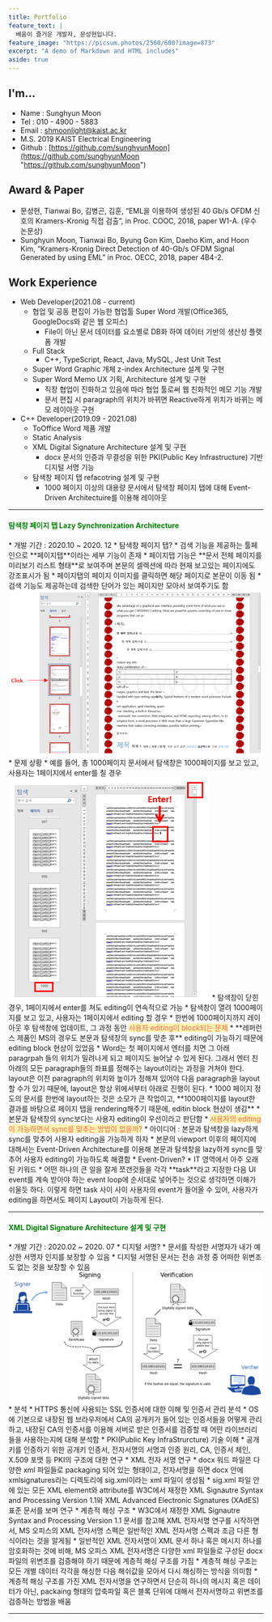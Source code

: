 ```yaml
---
title: Portfolio
feature_text: |
  배움이 즐거운 개발자, 문성현입니다.
feature_image: "https://picsum.photos/2560/600?image=873"
excerpt: "A demo of Markdown and HTML includes"
aside: true
---
```


## I'm...
* Name : Sunghyun Moon
* Tel : 010 - 4900 - 5883
* Email : shmoonlight@kaist.ac.kr
* M.S. 2019 KAIST Electrical Engineering 
* Github : [https://github.com/sunghyunMoon](https://github.com/sunghyunMoon "https://github.com/sunghyunMoon")


## Award & Paper
* 문성현, Tianwai Bo, 김병곤, 김훈, “EML을 이용하여 생성된 40 Gb/s OFDM 신호의 Kramers-Kronig 직접 검출”, in Proc. COOC, 2018, paper W1-A. (우수 논문상)
* Sunghyun Moon, Tianwai Bo, Byung Gon Kim, Daeho Kim, and Hoon Kim, “Kramers-Kronig Direct Detection of 40-Gb/s OFDM Signal Generated by using EML” in Proc. OECC, 2018, paper 4B4-2.

## Work Experience
* Web Developer(2021.08 - current)
  * 협업 및 공동 편집이 가능한 협업툴 Super Word 개발(Office365, GoogleDocs와 같은 웹 오피스)
    * File이 아닌 문서 데이터를 요소별로 DB화 하여 데이터 기반의 생산성 플랫폼 개발
  * Full Stack
    * C++, TypeScript, React, Java, MySQL, Jest Unit Test
  * Super Word Graphic 개체 z-index Architecture 설계 및 구현
  * Super Word Memo UX 기획, Architecture 설계 및 구현
    * 직장 협업이 진화하고 있음에 따라 협업 툴로써 웹 친화적인 메모 기능 개발
    * 문서 편집 시 paragraph의 위치가 바뀌면 Reactive하게 위치가 바뀌는 메모 레이아웃 구현
* C++ Developer(2019.09 - 2021.08)
  * ToOffice Word 제품 개발
  * Static Analysis
  * XML Digital Signature Architecture 설계 및 구현
    * docx 문서의 인증과 무결성을 위한 PKI(Public Key Infrastructure) 기반 디지털 서명 기능
  * 탐색창 페이지 탭 refacotring 설계 및 구현
    * 1000 페이지 이상의 대용량 문서에서 탐색창 페이지 탭에 대해 Event-Driven Architectuire를 이용해 레이아웃

<hr class="MuiDivider-root MuiDivider-fullWidth css-3udx1k">

<h4 style="color:#008000">탐색창 페이지 탭 Lazy Synchronization Architecture</h4>
* 개발 기간 : 2020.10 ~ 2020. 12
* 탐색창 페이지 탭?
  * 검색 기능을 제공하는 툴페인으로 **페이지탭**이라는 세부 기능이 존재
  * 페이지탭 기능은 **문서 전체 페이지를 미리보기 리스트 형태**로 보여주며 본문의 셀렉션에 따라 현재 보고있는 페이지에도 강조표시가 됨
  * 페이지탭의 페이지 이미지를 클릭하면 해당 페이지로 본문이 이동 됨
  * 검색 기능도 제공하는데 검색한 단어가 있는 페이지만 모아서 보여주기도 함
<img src= "/assets/img/post/search_toolpane_intro.PNG">
* 문제 상황
  * 예를 들어, 총 1000페이지 문서에서 탐색창은 1000페이지를 보고 있고, 사용자는 1페이지에서 enter를 칠 경우
<img src= "/assets/img/post/search_toolpane_issue.PNG">
* 탐색창이 닫힌 경우, 1페이지에서 enter를 쳐도 editing이 연속적으로 가능
* 탐색창이 열려 1000페이지를 보고 있고, 사용자는 1페이지에서 editing 할 경우
  * 한번에 1000페이지까지 레이아웃 후 탐색창에 업데이트, 그 과정 동안 <span style="color:tomato; background-color:#fff5b1" > 사용자 editing이 block되는 문제</span>
* **레퍼런스 제품인 MS의 경우도 본문과 탐색창의 sync를 맞춘 후** editing이 가능하기 때문에 editing block 현상이 있었음
  * Word는 첫 페이지에서 엔터를 치면 그 아래 paragrpah 들의 위치가 밀려나게 되고 페이지도 늘어날 수 있게 된다. 그래서 엔터 친 아래의 모든 paragraph들의 좌표를 정해주는 layout이라는 과정을 거쳐야 한다. layout은 이전 paragraph의 위치와 높이가 정해져 있어야 다음 paragraph을 layout할 수가 있기 때문에, layout은 항상 위에서부터 아래로 진행이 된다.
  * 1000 페이지 정도의 문서를 한번에 layout하는 것은 소모가 큰 작업이고, **1000페이지를 layout한 결과를 바탕으로 페이지 탭을 rendering해주기 때문에, editin block 현상이 생김**
* 본문과 탐색창의 sync보다는 사용자 editing이 우선이라고 판단함
  * <span style="color:tomato; background-color:#fff5b1" >사용자의 editing이 가능하면서 sync를 맞추는 방법이 없을까?</span>
  * 아이디어 : 본문과 탐색창을 lazy하게 sync를 맞추어 사용자 editing을 가능하게 하자
* 본문의 viewport 이후의 페이지에 대해서는 Event-Driven Architecture를 이용해 본문과 탐색창을 lazy하게 sync를 맞추어 사용자 editing이 가능하도록 해결함
* Event-Driven?
  * IT 영역에서 아주 오래된 키워드
  * 어떤 하나의 큰 일을 잘게 쪼갠것들을 각각 **task**라고 지정한 다음 UI event를 계속 받아야 하는 event loop에 순서대로 넣어주는 것으로 생각하면 이해가 쉬울듯 하다. 이렇게 하면 task 사이 사이 사용자의 event가 들어올 수 있어, 사용자가 editing을 하면서도 페이지 Layout이 가능하게 된다. 

<hr class="MuiDivider-root MuiDivider-fullWidth css-3udx1k">

<h4 style="color:#008000">XML Digital Signature Architecture 설계 및 구현</h4>
* 개발 기간 : 2020.02 ~ 2020. 07
* 디지털 서명?
  * 문서를 작성한 서명자가 내가 예상한 서명자 인지를 보장할 수 있음
  * 디지털 서명된 문서는 전송 과정 중 어떠한 위변조도 없는 것을 보장할 수 있음
  
<img src= "/assets/img/post/digital_signature.PNG">
* 분석
  * HTTPS 통신에 사용되는 SSL 인증서에 대한 이해 및 인증서 관리 분석
    * OS에 기본으로 내장된 웹 브라우저에서 CA의 공개키가 들어 있는 인증서들을 어떻게 관리하고, 내장된 CA의 인증서를 이용해 서버로 받은 인증서를 검증할 때 어떤 라이브러리들을 사용하는지에 대해 분석함
  * PKI(Public Key InfraStrurcture) 기술 이해
    * 공개키를 인증하기 위한 공개키 인증서, 전자서명의 서명과 인증 원리, CA, 인증서 체인, X.509 포맷 등 PKI의 구조에 대한 연구
  * XML 전자 서명 연구
    * docx 워드 파일은 다양한 xml 파일들로 packaging 되어 있는 형태이고, 전자서명을 하면 docx 안에 xmlsignatures라는 디렉토리에 sig.xml이라는 xml 파일이 생성됨
    * sig.xml 파일 안에 있는 모든 XML element와 attribute를 W3C에서 재정한 XML Signautre Syntax and Processing Version 1.1와 XML Advanced Electronic Signatures (XAdES) 표준 문서를 보며 연구
* 계층적 해싱 구조
  * W3C에서 재정한 XML Signautre Syntax and Processing Version 1.1 문서를 참고해 XML 전자서명 연구를 시작하면서, MS 오피스의 XML 전자서명 스펙은 일반적인 XML 전자서명 스펙과 조금 다른 형식이라는 것을 알게됨
  * 일반적인 XML 전자서명이 XML 문서 하나 혹은 메시지 하나를 암호화하는 것에 비해, MS 오피스 XML 전자서명은 다양한 xml 파일들로 구성된 docx 파일의 위변조를 검증해야 하기 때문에 계층적 해싱 구조를 가짐
  * 계층적 해싱 구조는 모든 개별 데이터 각각을 해싱한 다음 해쉬값을 모아서 다시 해싱하는 방식을 의미함
  * 계층적 해싱 구조를 가진 XML 전자서명을 연구하면서 단순히 하나의 메시지 혹은 데이터가 아닌, packaing 형태의 압축파일 혹은 블록 단위에 대해서 전자서명하고 위변조를 검증하는 방법을 배움

  <hr class="MuiDivider-root MuiDivider-fullWidth css-3udx1k">